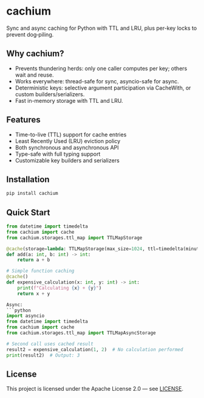 # cachium

Sync and async caching for Python with TTL and LRU, plus per-key locks to prevent dog‑piling.

## Why cachium?
- Prevents thundering herds: only one caller computes per key; others wait and reuse.
- Works everywhere: thread-safe for sync, asyncio-safe for async.
- Deterministic keys: selective argument participation via CacheWith, or custom builders/serializers.
- Fast in-memory storage with TTL and LRU.

## Features

- Time-to-live (TTL) support for cache entries
- Least Recently Used (LRU) eviction policy
- Both synchronous and asynchronous API
- Type-safe with full typing support
- Customizable key builders and serializers

## Installation
```bash
pip install cachium
```

## Quick Start

```python
from datetime import timedelta
from cachium import cache
from cachium.storages.ttl_map import TTLMapStorage

@cache(storage=lambda: TTLMapStorage(max_size=1024, ttl=timedelta(minutes=1)))
def add(a: int, b: int) -> int:
    return a + b

# Simple function caching
@cache()
def expensive_calculation(x: int, y: int) -> int:
    print(f"Calculating {x} + {y}")
    return x + y

Async:
```python
import asyncio
from datetime import timedelta
from cachium import cache
from cachium.storages.ttl_map import TTLMapAsyncStorage

# Second call uses cached result
result2 = expensive_calculation(1, 2)  # No calculation performed
print(result2)  # Output: 3
```

## License
This project is licensed under the Apache License 2.0 — see [LICENSE](https://github.com/zoola969/cachium/blob/main/LICENSE).
